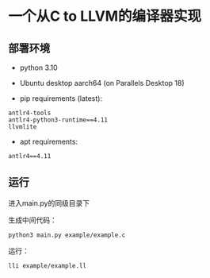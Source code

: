 # 一个从C to LLVM的编译器实现

## 部署环境

- python 3.10

- Ubuntu desktop aarch64 (on Parallels Desktop 18)

- pip requirements (latest):

```shell
antlr4-tools
antlr4-python3-runtime==4.11
llvmlite
```

- apt requirements:

```shell
antlr4==4.11
```


## 运行

进入main.py的同级目录下

生成中间代码：

`python3 main.py example/example.c`

运行：

`lli example/example.ll`


